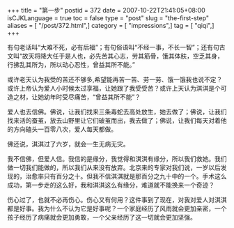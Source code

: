 +++
title = "第一步"
postid = 372
date = 2007-10-22T21:41:05+08:00
isCJKLanguage = true
toc = false
type = "post"
slug = "the-first-step"
aliases = [ "/post/372.html",]
category = [ "impressions",]
tag = [ "qiqi",]
+++


有句老话叫“大难不死，必有后福”；有句俗语叫“不经一事，不长一智”；还有句古文叫“故天将降大任于是人也，必先苦其心志，劳其筋骨，饿其体肤，空乏其身，行拂乱其所为，所以动心忍性，曾益其所不能。”

或许老天认为我受的苦还不够多,希望能再苦一苦、劳一劳、饿一饿我也说不定？或许上帝认为爱人小时候太过享福，让她跟了我受受苦？或许上天认为淇淇是个可造之材，让她幼年时受尽痛苦，“曾益其所不能”？

爱人也去信佛。佛说，让我们找来三条毒蛇去高处放生，她去做了；佛说，让我们找来活的蚕茧，放去山野里让它们破茧而出，我去做了；佛说，让我们每天对着他的方向磕头一百零八次，爱人每天都做。

佛还说，淇淇过了六岁，就会一生无病无灾。

我不信佛，但爱人信。我信的是缘分，我觉得和淇淇有缘分，所以我们救她。我们做一切我们能做的，所以我们从来没有放弃。北京来的专家对我们说，一岁以后发现的，治愈率只有百分之十。但我不信淇淇就是那百分之九十中的一个。手术这么成功，第一步走的这么好，我和淇淇这么有缘分，难道就不能换来一个奇迹？

伤心过了，也就不必再伤心。伤心又有何用？这件事到了现在，对我对爱人对淇淇都是好事。我为什么不认为它是好事呢？一个家庭经历了风雨就会更加亲密，一个孩子经历了病痛就会更加勇敢，一个父亲经历了这一切就会更加坚强。
